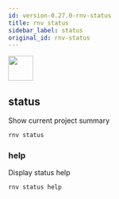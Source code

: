```yaml
---
id: version-0.27.0-rnv-status
title: rnv status
sidebar_label: status
original_id: rnv-status
---
```


<img src="https://renative.org/img/ic_cli.png" width=50 height=50 />

## status

Show current project summary

```bash
rnv status
```

### help

Display status help

```bash
rnv status help
```
